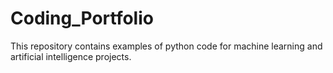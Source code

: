 # Coding_Portfolio
This repository contains examples of python code for machine learning and artificial intelligence projects. 
